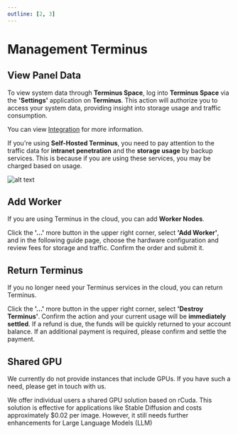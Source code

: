 ```yaml
---
outline: [2, 3]
---
```


# Management Terminus

## View Panel Data

To view system data through **Terminus Space**, log into **Terminus Space** via the **'Settings'** application on **Terminus**. This action will authorize you to access your system data, providing insight into storage usage and traffic consumption.

You can view [Integration](../../terminus/settings/integration.md) for more information.

If you're using **Self-Hosted Terminus**, you need to pay attention to the traffic data for **intranet penetration** and the **storage usage** by backup services. This is because if you are using these services, you may be charged based on usage.

![alt text](/images/how-to/space/my_terminus.jpg)

## Add Worker

If you are using Terminus in the cloud, you can add **Worker Nodes**.

Click the **'...'** more button in the upper right corner, select **'Add Worker'**, and in the following guide page, choose the hardware configuration and review fees for storage and traffic. Confirm the order and submit it.

## Return Terminus

If you no longer need your Terminus services in the cloud, you can return Terminus.

Click the **'...'** more button in the upper right corner, select **'Destroy Terminus'**. Confirm the action and your current usage will be **immediately settled**. If a refund is due, the funds will be quickly returned to your account balance. If an additional payment is required, please confirm and settle the payment.

## Shared GPU

We currently do not provide instances that include GPUs. If you have such a need, please get in touch with us.

We offer individual users a shared GPU solution based on rCuda. This solution is effective for applications like Stable Diffusion and costs approximately $0.02 per image. However, it still needs further enhancements for Large Language Models (LLM)
